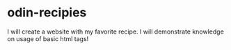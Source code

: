 # odin-recipies
I will create a website with my favorite recipe. 
I will demonstrate knowledge on usage of basic html tags!